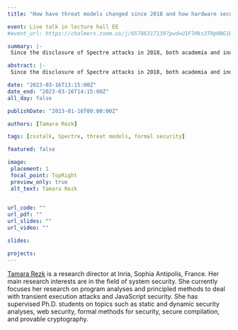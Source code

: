 ```yaml
--- 
title: "How have threat models changed since 2018 and how hardware security can help handle the new threats?" 

event: Live talk in lecture hall EE 
#event_url: https://chalmers.zoom.us/j/65786317139?pwd=U1FlMks3THpNNG1WaFRJNkJxQXdBQT09 

summary: |-
 Since the disclosure of Spectre attacks in 2018, both academia and industry have made considerable efforts to defend against all variants of transient execution attacks, the class of attacks to which Spectre belongs to. The first part of this presentation will be dedicated to discovering how these attacks change the way we reason about threat models in security. The second part of the presentation will introduce a new generic formal processor model - called ProSpeCT - to prevent transient execution attacks by construction. ProSpeCT has also been implemented on top of an open-source RISC-V processor and will be presented in Usenix Security 23 in a joint work with Lesly-Ann Daniel, Marton Bognar, Job Noorman, Sébastien Bardin, and Frank Piessens.  

abstract: |-
 Since the disclosure of Spectre attacks in 2018, both academia and industry have made considerable efforts to defend against all variants of transient execution attacks, the class of attacks to which Spectre belongs to. The first part of this presentation will be dedicated to discovering how these attacks change the way we reason about threat models in security. The second part of the presentation will introduce a new generic formal processor model - called ProSpeCT - to prevent transient execution attacks by construction. ProSpeCT has also been implemented on top of an open-source RISC-V processor and will be presented in Usenix Security 23 in a joint work with Lesly-Ann Daniel, Marton Bognar, Job Noorman, Sébastien Bardin, and Frank Piessens. 

date: "2023-03-16T13:15:00Z" 
date_end: "2023-03-16T14:15:00Z" 
all_day: false 

publishDate: "2023-01-16T00:00:00Z" 

authors: [Tamara Rezk] 

tags: [csstalk, Spectre, threat models, formal security] 

featured: false 

image: 
 placement: 1 
 focal_point: TopRight 
 preview_only: true 
 alt_text: Tamara Rezk 

 
url_code: "" 
url_pdf: "" 
url_slides: "" 
url_video: "" 

slides: 

projects: 
--- 
```


[Tamara Rezk](https://www-sop.inria.fr/lemme/Tamara.Rezk/) is a research director at Inria, Sophia Antipolis, France. Her main research interests are in the field of system security. She currently focuses her research on program analyses and principled methods to deal with transient execution attacks and JavaScript security.
She has supervised Ph.D. students on topics such as static and dynamic security analyses, web security, formal methods for security, secure compilation, and provable cryptography.
